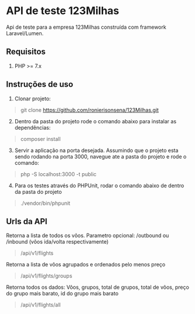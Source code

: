 # API de teste 123Milhas

Api de teste para a empresa 123Milhas construída com framework Laravel/Lumen.

## Requisitos
1. PHP >= 7.x

## Instruções de uso

1. Clonar projeto:
> git clone https://github.com/ronierisonsena/123Milhas.git

2. Dentro da pasta do projeto rode o comando abaixo para instalar as dependências:
> composer install

3. Servir a aplicação na porta desejada. Assumindo que o projeto esta sendo rodando na porta 3000, navegue ate a pasta do projeto e rode o comando:
> php -S localhost:3000 -t public

4. Para os testes através do PHPUnit, rodar o comando abaixo de dentro da pasta do projeto
> ./vendor/bin/phpunit

## Urls da API

Retorna a lista de todos os vôos. Parametro opcional: /outbound ou /inbound (vôos ida/volta respectivamente)
> /api/v1/flights

Retorna a lista de vôos agrupados e ordenados pelo menos preço
> /api/v1/flights/groups

Retorna todos os dados: Vôos, grupos, total de grupos, total de vôos, preço do grupo mais barato, id do grupo mais barato
> /api/v1/flights/all
